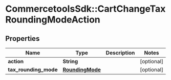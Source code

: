 # CommercetoolsSdk::CartChangeTaxRoundingModeAction

## Properties
Name | Type | Description | Notes
------------ | ------------- | ------------- | -------------
**action** | **String** |  | [optional] 
**tax_rounding_mode** | [**RoundingMode**](RoundingMode.md) |  | [optional] 

